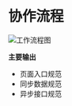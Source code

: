 # 协作流程

![工作流程图](http://i13.tietuku.com/d9006d10a886cc6cs.png)

**主要输出**

- 页面入口规范
- 同步数据规范
- 异步接口规范
